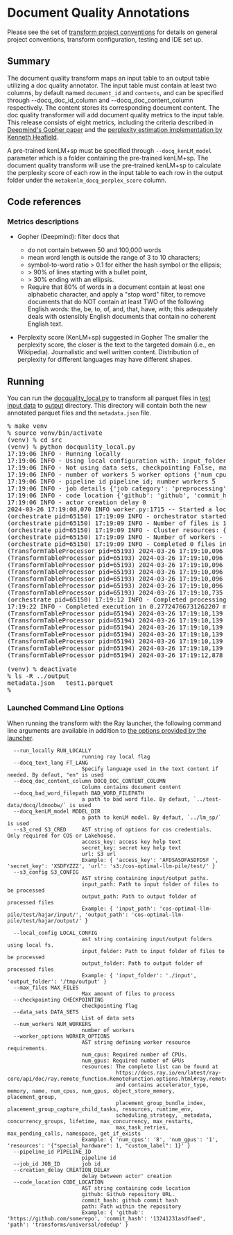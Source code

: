 # Document Quality Annotations
Please see the set of
[transform project conventions](../../README.md)
for details on general project conventions, transform configuration,
testing and IDE set up.

## Summary 
The document quality transform maps an input table to an output table utilizing a doc quality annotator.
The input table must contain at least two columns, by default named `document_id` and `contents`, and can be specified through --docq_doc_id_column and --docq_doc_content_column respectively. 
The content stores its corresponding document content.
The doc quality transformer will add document quality metrics to the input table. This release consists of eight metrics, 
including the criteria described in [Deepmind's Gopher paper](https://arxiv.org/pdf/2112.11446.pdf) and the [perplexity
estimation implementation by Kenneth Heafield](https://github.com/kpu/kenlm). 

 A pre-trained kenLM+sp must be specified through `--docq_kenLM_model` parameter 
which is a folder containing the pre-trained kenLM+sp.
The document quality transform will use the pre-trained kenLM+sp to calculate the perplexity score
of each row in the input table to each row in the output folder under the `metakenlm_docq_perplex_score` column.

## Code references
### Metrics descriptions
- Gopher (Deepmind): filter docs that
    + do not contain between 50 and 100,000 words
    + mean word length is outside the range of 3 to 10 characters; 
    + symbol-to-word ratio > 0.1 for either the hash symbol or the ellipsis; 
    + \> 90% of lines starting with a bullet point, 
    + \> 30% ending with an ellipsis. 
    + Require that 80% of words in a document contain at least one alphabetic character, 
    and apply a "stop word" filter, to remove documents that do NOT contain at least TWO of the following English words: 
    the, be, to, of, and, that, have, with; this adequately deals with ostensibly English documents 
    that contain no coherent English text.


- Perplexity score (KenLM+sp) suggested in Gopher
The smaller the perplexity score, the closer is the text to the targeted
domain (i.e., en Wikipedia). Journalistic and well written content. Distribution of perplexity for different languages may have different
shapes.

## Running
You can run the [docquality_local.py](src/doc_quality_local_ray.py) to
transform all parquet files in [test input data](test-data/input) 
to [output](output) directory. This directory will contain both the new
annotated parquet files and the `metadata.json` file.
<pre>
% make venv
% source venv/bin/activate
(venv) % cd src
(venv) % python docquality_local.py
17:19:06 INFO - Running locally
17:19:06 INFO - Using local configuration with: input_folder - /Users/hajaremami/GUF_hajar/fm-data-engineering/transforms/language/doc_quality/test-data/input output_folder - /Users/hajaremami/GUF_hajar/fm-data-engineering/transforms/language/doc_quality/output
17:19:06 INFO - Not using data sets, checkpointing False, max files -1
17:19:06 INFO - number of workers 5 worker options {'num_cpus': 0.8}
17:19:06 INFO - pipeline id pipeline_id; number workers 5
17:19:06 INFO - job details {'job category': 'preprocessing', 'job name': 'DocQuality', 'job type': 'ray', 'job id': 'job_id'}
17:19:06 INFO - code location {'github': 'github', 'commit_hash': '12345', 'path': 'path'}
17:19:06 INFO - actor creation delay 0
2024-03-26 17:19:08,070 INFO worker.py:1715 -- Started a local Ray instance. View the dashboard at 127.0.0.1:8265 
(orchestrate pid=65150) 17:19:09 INFO - orchestrator started at 2024-03-26 17:19:09
(orchestrate pid=65150) 17:19:09 INFO - Number of files is 1, source profile {'max_file_size': 0.0009870529174804688, 'min_file_size': 0.0009870529174804688, 'total_file_size': 0.0009870529174804688}
(orchestrate pid=65150) 17:19:09 INFO - Cluster resources: {'cpus': 10, 'gpus': 0, 'memory': 36.96530609205365, 'object_store': 2.0}
(orchestrate pid=65150) 17:19:09 INFO - Number of workers - 5 with {'num_cpus': 0.8} each
(orchestrate pid=65150) 17:19:09 INFO - Completed 0 files in 3.250439961751302e-06 min. Waiting for completion
(TransformTableProcessor pid=65193) 2024-03-26 17:19:10,096 - perplexity - INFO - == PATH TO PRETRAINED KenLM and SENTENCEPIECE: ../lm_sp/
(TransformTableProcessor pid=65193) 2024-03-26 17:19:10,096 - perplexity - INFO - == LANGUAGE: en
(TransformTableProcessor pid=65193) 2024-03-26 17:19:10,096 - perplexity - INFO - == STRIP ACCENT: True
(TransformTableProcessor pid=65193) 2024-03-26 17:19:10,096 - perplexity - INFO - == CONVERT TO LOWER CASE: True
(TransformTableProcessor pid=65193) 2024-03-26 17:19:10,096 - perplexity - INFO - == CONVERT DIGITS TO ZERO: True
(TransformTableProcessor pid=65193) 2024-03-26 17:19:10,096 - perplexity - INFO - == LEVEL OF REPLACING PUNCTUATION: 1
(TransformTableProcessor pid=65193) 2024-03-26 17:19:10,735 - perplexity - INFO - == PRE-TRAINED SENTENCE PIECE: ../lm_sp/en.sp.model
(orchestrate pid=65150) 17:19:12 INFO - Completed processing in 0.06200236479441325 min
17:19:22 INFO - Completed execution in 0.27724766731262207 min, execution result 0
(TransformTableProcessor pid=65194) 2024-03-26 17:19:10,139 - perplexity - INFO - == PATH TO PRETRAINED KenLM and SENTENCEPIECE: ../lm_sp/ [repeated 4x across cluster] (Ray deduplicates logs by default. Set RAY_DEDUP_LOGS=0 to disable log deduplication, or see https://docs.ray.io/en/master/ray-observability/ray-logging.html#log-deduplication for more options.)
(TransformTableProcessor pid=65194) 2024-03-26 17:19:10,139 - perplexity - INFO - == LANGUAGE: en [repeated 4x across cluster]
(TransformTableProcessor pid=65194) 2024-03-26 17:19:10,139 - perplexity - INFO - == STRIP ACCENT: True [repeated 4x across cluster]
(TransformTableProcessor pid=65194) 2024-03-26 17:19:10,139 - perplexity - INFO - == CONVERT TO LOWER CASE: True [repeated 4x across cluster]
(TransformTableProcessor pid=65194) 2024-03-26 17:19:10,139 - perplexity - INFO - == CONVERT DIGITS TO ZERO: True [repeated 4x across cluster]
(TransformTableProcessor pid=65194) 2024-03-26 17:19:10,139 - perplexity - INFO - == LEVEL OF REPLACING PUNCTUATION: 1 [repeated 4x across cluster]
(TransformTableProcessor pid=65194) 2024-03-26 17:19:12,878 - perplexity - INFO - == PRE-TRAINED SENTENCE PIECE: ../lm_sp/en.sp.model [repeated 4x across cluster]

(venv) % deactivate
% ls -R ../output
metadata.json   test1.parquet
%
</pre>



### Launched Command Line Options 
When running the transform with the Ray launcher,
the following command line arguments are available in addition to 
[the options provided by the launcher](../../../data-processing-lib/doc/launcher-options.md).
```
  --run_locally RUN_LOCALLY
                        running ray local flag
  --docq_text_lang FT_LANG
                        Specify language used in the text content if needed. By defaut, "en" is used
  --docq_doc_content_column DOCQ_DOC_CONTENT_COLUMN
                        Column contains document content
  --docq_bad_word_filepath BAD_WORD_FILEPATH
                        a path to bad word file. By defaut, `../test-data/docq/ldnoobw/` is used
  --docq_kenLM_model MODEL_DIR 
                        a path to kenLM model. By defaut, `../lm_sp/` is used
  --s3_cred S3_CRED     AST string of options for cos credentials. Only required for COS or Lakehouse.
                        access_key: access key help text
                        secret_key: secret key help text
                        url: S3 url
                        Example: { 'access_key': 'AFDSASDFASDFDSF ', 'secret_key': 'XSDFYZZZ', 'url': 's3:/cos-optimal-llm-pile/test/' }
  --s3_config S3_CONFIG
                        AST string containing input/output paths.
                        input_path: Path to input folder of files to be processed
                        output_path: Path to output folder of processed files
                        Example: { 'input_path': 'cos-optimal-llm-pile/test/hajar/input/', 'output_path': 'cos-optimal-llm-pile/test/hajar/output/' }
 
  --local_config LOCAL_CONFIG
                        ast string containing input/output folders using local fs.
                        input_folder: Path to input folder of files to be processed
                        output_folder: Path to output folder of processed files
                        Example: { 'input_folder': './input', 'output_folder': '/tmp/output' }
  --max_files MAX_FILES
                        Max amount of files to process
  --checkpointing CHECKPOINTING
                        checkpointing flag
  --data_sets DATA_SETS
                        List of data sets
  --num_workers NUM_WORKERS
                        number of workers
  --worker_options WORKER_OPTIONS
                        AST string defining worker resource requirements.
                        num_cpus: Required number of CPUs.
                        num_gpus: Required number of GPUs
                        resources: The complete list can be found at
                                   https://docs.ray.io/en/latest/ray-core/api/doc/ray.remote_function.RemoteFunction.options.html#ray.remote_function.RemoteFunction.options
                                   and contains accelerator_type, memory, name, num_cpus, num_gpus, object_store_memory, placement_group,
                                   placement_group_bundle_index, placement_group_capture_child_tasks, resources, runtime_env,
                                   scheduling_strategy, _metadata, concurrency_groups, lifetime, max_concurrency, max_restarts,
                                   max_task_retries, max_pending_calls, namespace, get_if_exists
                        Example: { 'num_cpus': '8', 'num_gpus': '1', 'resources': '{"special_hardware": 1, "custom_label": 1}' }
  --pipeline_id PIPELINE_ID
                        pipeline id
  --job_id JOB_ID       job id
  --creation_delay CREATION_DELAY
                        delay between actor' creation
  --code_location CODE_LOCATION
                        AST string containing code location
                        github: Github repository URL.
                        commit_hash: github commit hash
                        path: Path within the repository
                        Example: { 'github': 'https://github.com/somerepo', 'commit_hash': '13241231asdfaed', 'path': 'transforms/universal/ededup' }
```
